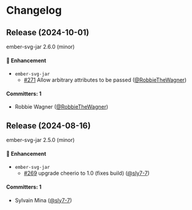 # Changelog

## Release (2024-10-01)

ember-svg-jar 2.6.0 (minor)

#### :rocket: Enhancement
* `ember-svg-jar`
  * [#271](https://github.com/evoactivity/ember-svg-jar/pull/271) Allow arbitrary attributes to be passed ([@RobbieTheWagner](https://github.com/RobbieTheWagner))

#### Committers: 1
- Robbie Wagner ([@RobbieTheWagner](https://github.com/RobbieTheWagner))

## Release (2024-08-16)

ember-svg-jar 2.5.0 (minor)

#### :rocket: Enhancement
* `ember-svg-jar`
  * [#269](https://github.com/evoactivity/ember-svg-jar/pull/269) upgrade cheerio to 1.0 (fixes build) ([@sly7-7](https://github.com/sly7-7))

#### Committers: 1
- Sylvain Mina ([@sly7-7](https://github.com/sly7-7))
